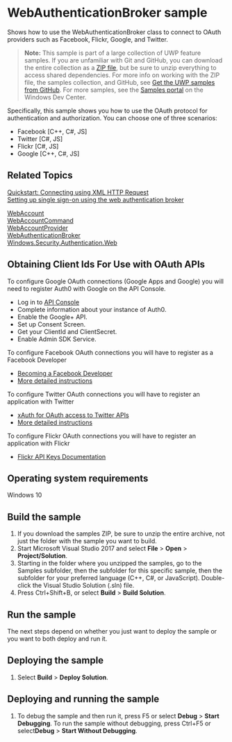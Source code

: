 ﻿<!---
  category: IdentitySecurityAndEncryption
  samplefwlink: http://go.microsoft.com/fwlink/p/?LinkId=620622
--->

# WebAuthenticationBroker sample

Shows how to use the WebAuthenticationBroker class to connect to OAuth providers such as Facebook, Flickr, Google, and Twitter.

> **Note:** This sample is part of a large collection of UWP feature samples. 
> If you are unfamiliar with Git and GitHub, you can download the entire collection as a 
> [ZIP file](https://github.com/Microsoft/Windows-universal-samples/archive/master.zip), but be 
> sure to unzip everything to access shared dependencies. For more info on working with the ZIP file, 
> the samples collection, and GitHub, see [Get the UWP samples from GitHub](https://aka.ms/ovu2uq). 
> For more samples, see the [Samples portal](https://aka.ms/winsamples) on the Windows Dev Center. 

Specifically, this sample shows you how to use the OAuth protocol for authentication and authorization. You can choose one of three scenarios: 

- Facebook [C++, C#, JS]
- Twitter [C#, JS]
- Flickr [C#, JS]
- Google [C++, C#, JS]

## Related Topics

[Quickstart: Connecting using XML HTTP Request](https://msdn.microsoft.com/library/windows/apps/hh770550)  
[Setting up single sign-on using the web authentication broker](https://msdn.microsoft.com/library/windows/apps/hh465283)  

[WebAccount](https://msdn.microsoft.com/library/windows/apps/dn279122)  
[WebAccountCommand](https://msdn.microsoft.com/library/windows/apps/dn298413)  
[WebAccountProvider](https://msdn.microsoft.com/library/windows/apps/dn279123)  
[WebAuthenticationBroker](https://msdn.microsoft.com/library/windows/apps/br227025)  
[Windows.Security.Authentication.Web](https://msdn.microsoft.com/library/windows/apps/br227044)  

## Obtaining Client Ids For Use with OAuth APIs

To configure Google OAuth connections (Google Apps and Google) you will need to register Auth0 with Google on the API Console.
- Log in to [API Console](https://console.developers.google.com/)
- Complete information about your instance of Auth0. 
- Enable the Google+ API. 
- Set up Consent Screen. 
- Get your ClientId and ClientSecret. 
- Enable Admin SDK Service.

To configure Facebook OAuth connections you will have to register as a Facebook Developer
- [Becoming a Facebook Developer](https://developers.facebook.com/apps)
- [More detailed instructions](https://github.com/Microsoft/Windows-universal-samples/issues/618)

To configure Twitter OAuth connections you will have to register an application with Twitter
- [xAuth for OAuth access to Twitter APIs](https://dev.twitter.com/oauth/xauth)
- [More detailed instructions](https://github.com/Microsoft/Windows-universal-samples/issues/618)

To configure Flickr OAuth connections you will have to register an application with Flickr
- [Flickr API Keys Documentation](https://www.flickr.com/services/api/misc.api_keys.html)

## Operating system requirements

Windows 10

## Build the sample

1. If you download the samples ZIP, be sure to unzip the entire archive, not just the folder with the sample you want to build. 
2. Start Microsoft Visual Studio 2017 and select **File** \> **Open** \> **Project/Solution**.
3. Starting in the folder where you unzipped the samples, go to the Samples subfolder, then the subfolder for this specific sample, then the subfolder for your preferred language (C++, C#, or JavaScript). Double-click the Visual Studio Solution (.sln) file.
4. Press Ctrl+Shift+B, or select **Build** \> **Build Solution**.

## Run the sample

The next steps depend on whether you just want to deploy the sample or you want to both deploy and run it.

## Deploying the sample

1.  Select **Build** \> **Deploy Solution**.

## Deploying and running the sample

1.  To debug the sample and then run it, press F5 or select **Debug** \> **Start Debugging**. To run the sample without debugging, press Ctrl+F5 or select**Debug** \> **Start Without Debugging**.
